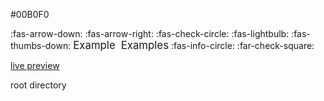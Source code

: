 <variable name="markbind_blue">#00B0F0</variable>

<variable name="icon_arrow_down">:fas-arrow-down:</variable>
<variable name="icon_arrow_right">:fas-arrow-right:</variable>
<variable name="icon_check_blue"><span style="color: {{ markbind_blue }}">:fas-check-circle:</span></variable>
<variable name="icon_bulb_blue"><span style="color: {{ markbind_blue }}">:fas-lightbulb:</span></variable>
<variable name="icon_dislike">:fas-thumbs-down:</variable>
<variable name="icon_example"><big><span class='badge badge-pill badge-secondary' style="padding-bottom: 4px; margin-right: 5px;">Example</span></big></variable>
<variable name="icon_examples"><big><span class='badge badge-pill badge-secondary' style="padding-bottom: 4px;">Examples</span></big></variable>
<variable name="icon_info">:fas-info-circle:</variable>
<variable name="icon_ticked">:far-check-square:</variable>

<variable name="link_live_preview">[live preview](userGuide/glossary.html#live-preview)</variable>

<variable name="tooltip_root_directory"><tooltip content="The directory that contains all the project files. It is also the directory in which the `site.json` configuration file is located.">root directory</tooltip></variable>

